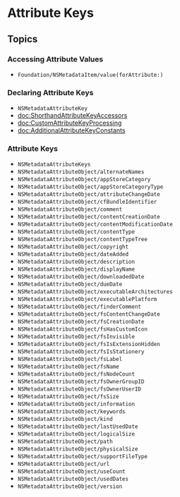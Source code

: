 # Attribute Keys

## Topics

### Accessing Attribute Values
- ``Foundation/NSMetadataItem/value(forAttribute:)``

### Declaring Attribute Keys
- ``NSMetadataAttributeKey``
- <doc:ShorthandAttributeKeyAccessors>
- <doc:CustomAttributeKeyProcessing>
- <doc:AdditionalAttributeKeyConstants>

### Attribute Keys
- ``NSMetadataAttributeKeys``
- ``NSMetadataAttributeObject/alternateNames``
- ``NSMetadataAttributeObject/appStoreCategory``
- ``NSMetadataAttributeObject/appStoreCategoryType``
- ``NSMetadataAttributeObject/attributeChangeDate``
- ``NSMetadataAttributeObject/cfBundleIdentifier``
- ``NSMetadataAttributeObject/comment``
- ``NSMetadataAttributeObject/contentCreationDate``
- ``NSMetadataAttributeObject/contentModificationDate``
- ``NSMetadataAttributeObject/contentType``
- ``NSMetadataAttributeObject/contentTypeTree``
- ``NSMetadataAttributeObject/copyright``
- ``NSMetadataAttributeObject/dateAdded``
- ``NSMetadataAttributeObject/description``
- ``NSMetadataAttributeObject/displayName``
- ``NSMetadataAttributeObject/downloadedDate``
- ``NSMetadataAttributeObject/dueDate``
- ``NSMetadataAttributeObject/executableArchitectures``
- ``NSMetadataAttributeObject/executablePlatform``
- ``NSMetadataAttributeObject/finderComment``
- ``NSMetadataAttributeObject/fsContentChangeDate``
- ``NSMetadataAttributeObject/fsCreationDate``
- ``NSMetadataAttributeObject/fsHasCustomIcon``
- ``NSMetadataAttributeObject/fsInvisible``
- ``NSMetadataAttributeObject/fsIsExtensionHidden``
- ``NSMetadataAttributeObject/fsIsStationery``
- ``NSMetadataAttributeObject/fsLabel``
- ``NSMetadataAttributeObject/fsName``
- ``NSMetadataAttributeObject/fsNodeCount``
- ``NSMetadataAttributeObject/fsOwnerGroupID``
- ``NSMetadataAttributeObject/fsOwnerUserID``
- ``NSMetadataAttributeObject/fsSize``
- ``NSMetadataAttributeObject/information``
- ``NSMetadataAttributeObject/keywords``
- ``NSMetadataAttributeObject/kind``
- ``NSMetadataAttributeObject/lastUsedDate``
- ``NSMetadataAttributeObject/logicalSize``
- ``NSMetadataAttributeObject/path``
- ``NSMetadataAttributeObject/physicalSize``
- ``NSMetadataAttributeObject/supportFileType``
- ``NSMetadataAttributeObject/url``
- ``NSMetadataAttributeObject/useCount``
- ``NSMetadataAttributeObject/usedDates``
- ``NSMetadataAttributeObject/version``
